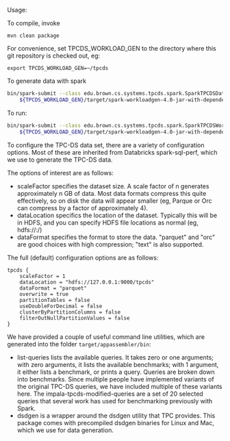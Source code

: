 
Usage:

To compile, invoke

	mvn clean package

For convenience, set TPCDS_WORKLOAD_GEN to the directory where this git repository is checked out, eg:

    export TPCDS_WORKLOAD_GEN=~/tpcds

To generate data with spark

```bash
bin/spark-submit --class edu.brown.cs.systems.tpcds.spark.SparkTPCDSDataGenerator \
    ${TPCDS_WORKLOAD_GEN}/target/spark-workloadgen-4.0-jar-with-dependencies.jar
```
	
To run:

```bash
bin/spark-submit --class edu.brown.cs.systems.tpcds.spark.SparkTPCDSWorkloadGenerator \
    ${TPCDS_WORKLOAD_GEN}/target/spark-workloadgen-4.0-jar-with-dependencies.jar
```

To configure the TPC-DS data set, there are a variety of configuration options.  Most of these are inherited from Databricks spark-sql-perf, which we use to generate the TPC-DS data.

The options of interest are as follows:

 - scaleFactor specifies the dataset size.  A scale factor of n generates approximately n GB of data.  Most data formats compress this quite effectively, so on disk the data will appear smaller (eg, Parque or Orc can compress by a factor of approximately 4).
 - dataLocation specifics the location of the dataset.  Typically this will be in HDFS, and you can specify HDFS file locations as normal (eg, hdfs://<hostname>:<port>/<path>)
 - dataFormat specifies the format to store the data.  "parquet" and "orc" are good choices with high compression; "text" is also supported.

The full (default) configuration options are as follows:
	
	tpcds {
		scaleFactor = 1
		dataLocation = "hdfs://127.0.0.1:9000/tpcds"
		dataFormat = "parquet"
		overwrite = true
		partitionTables = false
		useDoubleForDecimal = false
		clusterByPartitionColumns = false
		filterOutNullPartitionValues = false
	}
	
We have provided a couple of useful command line utilities, which are generated into the folder `target/appassembler/bin`:

 - list-queries lists the available queries.  It takes zero or one arguments; with zero arguments, it lists the available benchmarks; with 1 argument, it either lists a benchmark, or prints a query.  Queries are broken down into benchmarks.  Since multiple people have implemented variants of the original TPC-DS queries, we have included multiple of these variants here.  The impala-tpcds-modified-queries are a set of 20 selected queries that several work has used for benchmarking previously with Spark.
 - dsdgen is a wrapper around the dsdgen utility that TPC provides.  This package comes with precompiled dsdgen binaries for Linux and Mac, which we use for data generation.
	



